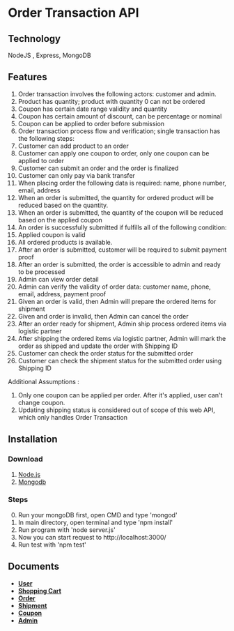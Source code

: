 # Order Transaction API

## Technology
NodeJS , Express, MongoDB

## Features
<ol>
<li>Order transaction involves the following actors: customer and admin.</li>
<li>Product has quantity; product with quantity 0 can not be ordered</li>
<li>Coupon has certain date range validity and quantity</li>
<li>Coupon has certain amount of discount, can be percentage or nominal</li>
<li>Coupon can be applied to order before submission</li>
<li>Order transaction process flow and verification; single transaction has the following steps:</li>
<li>Customer can add product to an order</li>
<li>Customer can apply one coupon to order, only one coupon can be applied to order</li>
<li>Customer can submit an order and the order is finalized</li>
<li>Customer can only pay via bank transfer</li>
<li>When placing order the following data is required: name, phone number, email, address</li>
<li>When an order is submitted, the quantity for ordered product will be reduced based on the quantity.</li>
<li>When an order is submitted, the quantity of the coupon will be reduced based on the applied coupon</li>
<li>An order is successfully submitted if fulfills all of the following condition:</li>
<li>Applied coupon is valid</li>
<li>All ordered products is available.</li>
<li>After an order is submitted, customer will be required to submit payment proof</li>
<li>After an order is submitted, the order is accessible to admin and ready to be processed</li>
<li>Admin can view order detail</li>
<li>Admin can verify the validity of order data: customer name, phone, email, address, payment proof</li>
<li>Given an order is valid, then Admin will prepare the ordered items for shipment</li>
<li>Given and order is invalid, then Admin can cancel the order</li>
<li>After an order ready for shipment, Admin ship process ordered items via logistic partner</li>
<li>After shipping the ordered items via logistic partner, Admin will mark the order as shipped and update the order with Shipping ID</li>
<li>Customer can check the order status for the submitted order</li>
<li>Customer can check the shipment status for the submitted order using Shipping ID</li>
</ol>

Additional Assumptions :
<ol>
<li>Only one coupon can be applied per order. After it's applied, user can't change coupon.</li>
<li>Updating shipping status is considered out of scope of this web API, which only handles Order Transaction</li>
</ol>

## Installation

### Download

1. [Node.js](https://nodejs.org/en/)
2. [Mongodb](https://www.mongodb.com/)

### Steps
0. Run your mongoDB first, open CMD and type 'mongod'
1. In main directory, open terminal and type 'npm install'
2. Run program with 'node server.js'
3. Now you can start request to http://localhost:3000/
4. Run test with 'npm test'

## Documents

- **[User](https://github.com/gejimayu/transactionservice/blob/master/documents/users.md)**
- **[Shopping Cart](https://github.com/gejimayu/transactionservice/blob/master/documents/shoppingcart.md)**
- **[Order](https://github.com/gejimayu/transactionservice/blob/master/documents/order.md)**
- **[Shipment](https://github.com/gejimayu/transactionservice/blob/master/documents/shipment.md)**
- **[Coupon](https://github.com/gejimayu/transactionservice/blob/master/documents/coupon.md)**
- **[Admin](https://github.com/gejimayu/transactionservice/blob/master/documents/admin.md)**

